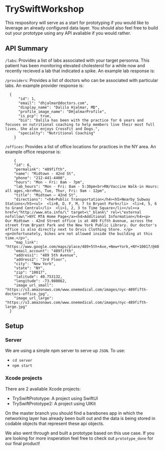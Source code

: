 # TrySwiftWorkshop
This respository will serve as a start for prototyping if you would like to leverage an already configured data layer. You should also feel free to build out your prototype using any API avaliable if you would rather.

## API Summary
`/labs`: Provides a list of labs associated with your target personna. This patient has been monitoring elevated cholesterol for a while now and recently recieved a lab that indicated a spike. An example lab response is:

`/providers`: Provides a list of doctors who can be associated with particular labs. An example provider response is:
```    
  {
      "id": 1,
      "email": "dhjalmar@doctors.com",
      "display_name": "Dalila Hjalmar, MD",
      "profile_image_name": "DHjalmarProfile",
      "is_pcp": true,
      "bio": "Dalila has been with the practice for 6 years and focuses on nutritional coaching to help members live their most full lives. She also enjoys CrossFit and Dogs.",
      "specialty": "Nutritional Coaching"
    }
  ```
  `/offices`: Provides a list of office locations for practices in the NY area. An example office response is:
  ```
      {
      "id": 6,
      "permalink": "489fifth",
      "name": "Midtown - 42nd St",
      "phone": "212-441-4400",
      "hours": "Mon - Fri: 8am - 7pm",
      "lab_hours": "Mon - Fri: 8am - 5:30pm<br>RN/Vaccine Walk-in Hours: all ages,<br>Mon, Tue, Thur, Fri: 9am - 12pm",
      "title": "Midtown – 42nd St",
      "directions": "<h4>Public Transportation</h4><h5>Nearby Subway Stations</h5><ul>  <li>B, D, F, M, 7 to Bryant Park</li>  <li>4, 5, 6 to Grand Central</li>  <li>1, 2, 3 to Time Square</li></ul><a href=\"http://www.mta.info/\" target=\"_blank\" rel=\"external nofollow\">NYC MTA Home Page</a><h4>Additional Information</h4><p>  Our Midtown - 42nd Street office is at 489 Fifth Avenue, across the street from Bryant Park and the New York Public Library. Our doctor's office is also directly next to Orvis Clothing Store. </p><p>Unfortunately, bikes are not allowed inside the building at this time.</p>",
      "map_link": "https://www.google.com/maps/place/489+5th+Ave,+New+York,+NY+10017/@40.7531364,-73.9830508,17z/data=!3m1!4b1!4m2!3m1!1s0x89c2590045cfd5dd:0x6f00d1e5bb20dd82",
      "email_account": "489fifth",
      "address1": "489 5th Avenue",
      "address2": "3rd Floor",
      "city": "New York",
      "state": "NY",
      "zip": "10017",
      "latitude": 40.753132,
      "longitude": -73.980862,
      "image_url_small": "https://s3.amazonaws.com/www.onemedical.com/images/nyc-489fifth-doctors-office.jpg",
      "image_url_large": "https://s3.amazonaws.com/www.onemedical.com/images/nyc-489fifth-large.jpg"
    }
  ```

## Setup
### Server
We are using a simple npm server to serve up `JSON`. To use:
- `cd server`
- `npm start`

### Xcode projects
There are 2 avaliable Xcode projects:
- TrySwiftPrototype: A project using SwiftUI
- TrySwiftPrototype2: A project using UIKit

On the master branch you should find a barebones app in which the networking layer has already been built out and the data is being stored in codable objects that represent these api objects. 

We also went through and built a prototype based on this use case. If you are looking for more insperation feel free to check out `prototype_done` for our final product!
